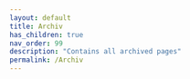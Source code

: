```yaml
---
layout: default
title: Archiv
has_children: true
nav_order: 99
description: "Contains all archived pages"
permalink: /Archiv
---
```


